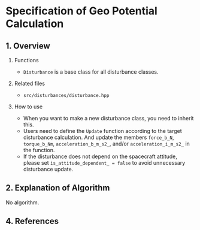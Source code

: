 # Specification of Geo Potential Calculation

## 1.  Overview

1. Functions
   - `Disturbance` is a base class for all disturbance classes.

2. Related files
   - `src/disturbances/disturbance.hpp`

3. How to use   
   - When you want to make a new disturbance class, you need to inherit this.
   - Users need to define the `Update` function according to the target disturbance calculation. And update the members `force_b_N`, `torque_b_Nm`, `acceleration_b_m_s2_`, and/or `acceleration_i_m_s2_` in the function.
   - If the disturbance does not depend on the spacecraft attitude, please set `is_attitude_dependent_ = false` to avoid unnecessary disturbance update.


## 2. Explanation of Algorithm

No algorithm.

## 4. References






